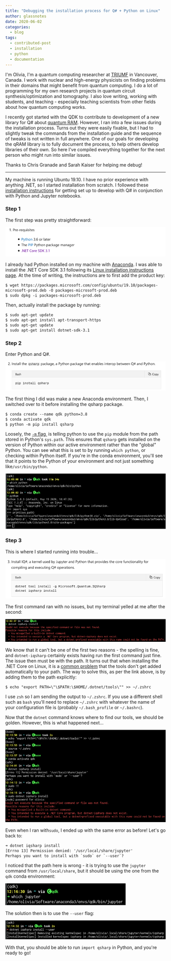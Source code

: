 ```yaml
---
title: "Debugging the installation process for Q# + Python on Linux"
author: glassnotes
date: 2020-06-02
categories:
  - blog
tags:
  - contributed-post
  - installation
  - python
  - documentation
---
```


I'm Olivia, I'm a quantum computing researcher at <a href="https://www.triumf.ca/" target="_blank">TRIUMF</a> in Vancouver, Canada. I work with nuclear and high-energy physicists on finding problems in their domains that might benefit from quantum computing. I do a lot of programming for my own research projects in quantum circuit synthesis/optimization and tomography. I also love writing, working with students, and teaching - especially teaching scientists from other fields about how quantum computing works.

I recently got started with the QDK to contribute to development of a new library for Q# about  <a href="https://github.com/qsharp-community/qram" target="_blank">quantum RAM</a>. However, I ran into a few issues during the installation process. Turns out they were easily fixable, but I had to slightly tweak the commands from the installation guide and the sequence of tweaks is not written in full anywhere. One of our goals for developing the qRAM library is to fully document the process, to help others develop libraries of their own. So here I've compiled everything together for the next person who might run into similar issues.

Thanks to Chris Granade and Sarah Kaiser for helping me debug!

------------------

My machine is running Ubuntu 19.10.  I have no prior experience with anything .NET, so I started installation from scratch. I followed these <a href="https://docs.microsoft.com/en-us/quantum/install-guide/pyinstall" target="_blank">installation instructions</a> for getting set up to develop with Q# in conjunction with Python and Jupyter notebooks.

###  Step 1 

The first step was pretty straightforward:

![Q# Python installation step 1](/assets/images/qsharp-linux-python-step1.png "Q# Python installation step 1")

I already had Python installed on my machine with <a href="https://www.anaconda.com/products/individual" target="_blank">Anaconda</a>. I was able to install the .NET Core SDK 3.1 following its <a href="https://docs.microsoft.com/en-ca/dotnet/core/install/linux-package-manager-ubuntu-1910" target="_blank">Linux installation instructions page</a>. At the time of writing, the instructions are to first add the product key:

```
$ wget https://packages.microsoft.com/config/ubuntu/19.10/packages-microsoft-prod.deb -O packages-microsoft-prod.deb
$ sudo dpkg -i packages-microsoft-prod.deb
```

Then, actually install the package by running:

```
$ sudo apt-get update
$ sudo apt-get install apt-transport-https
$ sudo apt-get update
$ sudo apt-get install dotnet-sdk-3.1
```

### Step 2

Enter Python and Q#. 

![Q# Python installation step 2](/assets/images/qsharp-linux-python-step2.png "Q# Python installation step 2")

The first thing I did was make a new Anaconda environment. Then, I switched over to it before installing the qsharp package.

```
$ conda create --name qdk python=3.8
$ conda activate qdk
$ python -m pip install qsharp
```

Loosely, the <a href= "https://docs.python.org/3/using/cmdline.html#cmdoption-m" target="_blank">`-m` flag </a> is telling python to use the `pip` module from the path stored in Python's `sys.path`. This ensures that `qsharp` gets installed on the version of Python within our active environment rather than the "global" Python. You can see what this is set to by running `which python`, or checking within Python itself. If you're in the conda environment, you'll see that it points to the Python of your environment and not just something like`/usr/bin/python`.

![Checking your Python path](/assets/images/qsharp-linux-python-pythonpath.png "Checking your Python path")

### Step 3

This is where I started running into trouble...

![Q# Python installation step 3](/assets/images/qsharp-linux-python-step3.png "Q# Python installation step 3")

The first command ran with no issues, but my terminal yelled at me after the second: 

![Oh no!!](/assets/images/qsharp-linux-python-iqsharpinstall-error.png "Oh no!!")

We know that it can't be one of the first two reasons - the spelling is fine, and `dotnet-iqsharp` certainly exists having run the first command just fine. The issue then must be with the path. It turns out that when installing the .NET Core on Linux, it is a <a href="https://natemcmaster.com/blog/2018/05/12/dotnet-global-tools/#common-errors" target="_blank">common problem</a> that the tools don't get added automatically to your path. The way to solve this, as per the link above, is by adding them to the path explicitly:

```
$ echo "export PATH=\"\$PATH:\$HOME/.dotnet/tools\"" >> ~/.zshrc
```

I use `zsh` so I am sending the output to `~/.zshrc`. If you use a different shell such as `bash` you'll need to replace `~/.zshrc` with whatever the name of your configuration file is (probably `~/.bash_profile` or `~/.bashrc`).

Now that the `dotnet` command knows where to find our tools, we should be golden. However, this is what happened next...

![Trying again now that dotnet is properly](/assets/images/qsharp-linux-python-first-solution.png "Trying again now that dotnet is properly on our path.")

Even when I ran with`sudo`, I ended up with the same error as before! Let's go back to:

```
➜ dotnet iqsharp install
[Errno 13] Permission denied: '/usr/local/share/jupyter'
Perhaps you want to install with `sudo` or `--user`?
```

I noticed that the path here is wrong - it is trying to use the `jupyter` command from `/usr/local/share`, but it should be using the one from the `qdk` conda environment:

![Jupyter path](/assets/images/qsharp-linux-python-jupyter-path.png "Checking the path of jupyter to make sure we have the one for the environment we want.") 

The solution then is to use the `--user` flag:

![We did it!](/assets/images/qsharp-linux-python-final-solution.png "We did it!") 

With that, you should be able to run `import qsharp` in Python, and you're ready to go! 

